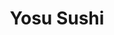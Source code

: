 ---
layout: place
title: Yosu Sushi
permalink: /oregon/portland/yosu-sushi.html
stateAbbr: OR
stateName: Oregon
cityName: Portland
seo:
  type: restaurant
  links: http://www.yosusushi.com/
place_id: ChIJN6X7H12nlVQRxsDiJJKcZX8
photos:
  - name: >-
      places/ChIJN6X7H12nlVQRxsDiJJKcZX8/photos/AeeoHcJtqi-eixn1ynQIGFAUdl0LQlRjrV1VUwUibaWfiCUmNs2TKHqyYI_QU3tkWQhJx1VInLgZNznCDO5yHxSXN-YiLb6HH7n6Lp2BpR-JEPbr6Vk7Dj8pJau6q7YXn6E-MDTJ8X7Gzc5948E0c8kFAbDP5sQSC0EbfxG1hJxx8SRttUMVUbGitpYSByLBKekFFa1Ho1LDfWM_fGoKRXe5Qoc8wn2wmU5dsAkwUIHq5_bqlFq2V8iX4gumyfi0JzuSImKSa8sjNF7YfIiAU2NT1NJYRN4IPpoyTfOEJ9rzeRa6iw
    widthPx: 1080
    heightPx: 607
    authorAttributions:
      - displayName: Yosu Sushi
        uri: https://maps.google.com/maps/contrib/117961974102737174883
        photoUri: >-
          https://lh3.googleusercontent.com/a/ACg8ocLkcFGCOJT3N7G_0jHziqpaSkTJOZRGcNj0HPgHRFPEw_RoXw=s100-p-k-no-mo
    flagContentUri: >-
      https://www.google.com/local/imagery/report/?cb_client=maps_api_places.places_api&image_key=!1e10!2sAF1QipMYmxnbq-LTP5nu-Tp9a8cE57AcJpYIosB5gIn1&hl=en-US
    googleMapsUri: >-
      https://www.google.com/maps/place//data=!3m4!1e2!3m2!1sAF1QipMYmxnbq-LTP5nu-Tp9a8cE57AcJpYIosB5gIn1!2e10!4m2!3m1!1s0x5495a75d1ffba537:0x7f659c9224e2c0c6
  - name: >-
      places/ChIJN6X7H12nlVQRxsDiJJKcZX8/photos/AeeoHcIA7H_UBQ2kUXG8jihQHFzrAYjkHJRJsVrx1lsFSnM0FxO2K-GwhM-TaQ-4gDsNBOmkflZOtUYnbKCTibZoGcoJ5BgvhfBII-8cYfa7-BGb-b34vh5vZRmmKFL263eoY3-yDswbf75j3Be47FIur2mRYgw7ZX7HLL-nCC8UyRBVphm-GrFOhwHDziylucQVl9cM2E22AnZ5hQ0t9X9hFUmuOt6mSy4MdGGyArvdG3FcjrEf-VCNfOp25oHcEGoasTtCQRHsxu-j3ZYYlIHMCRQPI_JD-h26APJ2_2IN6mSrcg0PceNWdYru9ERw5N8ykVIDBCYEt6G_chGoH6Jhj0OG4xPvDsD2TwVAzdnpXR74XRgux8ckmfQhjO7Himxqbrl4-GZZr-2coseOlafLWBX_UZnoil474FCFjx2ayHqIIAVw
    widthPx: 1290
    heightPx: 1676
    authorAttributions:
      - displayName: 赵佩琦
        uri: https://maps.google.com/maps/contrib/112840027918361713246
        photoUri: >-
          https://lh3.googleusercontent.com/a/ACg8ocJowEaHnscwn8MU2JhaVAZXjLwBAPWbnTQ2o3jTDHDeBpbG4g=s100-p-k-no-mo
    flagContentUri: >-
      https://www.google.com/local/imagery/report/?cb_client=maps_api_places.places_api&image_key=!1e10!2sCIHM0ogKEICAgICnpO6SwwE&hl=en-US
    googleMapsUri: >-
      https://www.google.com/maps/place//data=!3m4!1e2!3m2!1sCIHM0ogKEICAgICnpO6SwwE!2e10!4m2!3m1!1s0x5495a75d1ffba537:0x7f659c9224e2c0c6
  - name: >-
      places/ChIJN6X7H12nlVQRxsDiJJKcZX8/photos/AeeoHcLxASbr8JOA0qT0-D0t_cNehRQb2hRUDpeGGYhttQ7wsCvByhk67Ti6N6WqDe7PBK0fcce9Yy5Sdh2xT9dnCgIGKSgtwwKO8ATV-EDpkcn3Z3zWFLSDbqXoQQ5ZHw0vYTJHcnJFyWmqaPqy_HRU9ECxwxgcuQK7ZC9IhlMjpF-K5no2sd7nKQHQ5r8ejOnvvytJ_PYi8sQ7sWoMJjMA5iet3MX9ty7nwTAnFTyPH33hn9qRSwThKkKGBuwFpfSfefipG_jbOOlF6iLUQ1_1inrh3JYgLlkMiz36OMVFP6DZqA
    widthPx: 2625
    heightPx: 3375
    authorAttributions:
      - displayName: Yosu Sushi
        uri: https://maps.google.com/maps/contrib/117961974102737174883
        photoUri: >-
          https://lh3.googleusercontent.com/a/ACg8ocLkcFGCOJT3N7G_0jHziqpaSkTJOZRGcNj0HPgHRFPEw_RoXw=s100-p-k-no-mo
    flagContentUri: >-
      https://www.google.com/local/imagery/report/?cb_client=maps_api_places.places_api&image_key=!1e10!2sAF1QipN76Y76R55zhVpmGr9vAn_015ROX6zsniuyuufS&hl=en-US
    googleMapsUri: >-
      https://www.google.com/maps/place//data=!3m4!1e2!3m2!1sAF1QipN76Y76R55zhVpmGr9vAn_015ROX6zsniuyuufS!2e10!4m2!3m1!1s0x5495a75d1ffba537:0x7f659c9224e2c0c6
  - name: >-
      places/ChIJN6X7H12nlVQRxsDiJJKcZX8/photos/AeeoHcJGVydw2S9GJ8eCS_rZvp048D4UpYj4AJPyqlLu2KmslxOttO5KXOMdxaJA2fUYAwtlluMfYHRnreA-nsCdGMjmKmEMcFe8wYIzO31XqEbFp2z02XJco2iSA63ehMVjsJBYwl-4Y0JfuGGMjBD1IuUGhHds014jjFBWDor_vHjGRlNlYS5quDDJeTSzvAvbealsO8xyJITh-kv4CQBdSjfPow954u1PzBKfgKspJ8sao5QQ8lzXT-g1RLT8_bJoc6I2sFVrH0MZnPI-7P_uYu5xAI8TCbT215EXWkFXd1qAcQaGio6QsjQ7m1fpeCKBGEH_7EaP1nmKZ7NxPuEEBIVZujtFy84BVdgpQYdd-qWQ82cZ7hedP1BOYSWkG8zJ17kEb6-t1vy7KMOhYpRTLA8MHu-u4v5EWBStd0FfSx9Yrg
    widthPx: 1290
    heightPx: 899
    authorAttributions:
      - displayName: Dongdong Ma
        uri: https://maps.google.com/maps/contrib/112486045593730105419
        photoUri: >-
          https://lh3.googleusercontent.com/a-/ALV-UjXm4Q1DRzqkGm4qU0Xum32E3Zd2YH4Tf3Cv9tnaom49FkxpLFM=s100-p-k-no-mo
    flagContentUri: >-
      https://www.google.com/local/imagery/report/?cb_client=maps_api_places.places_api&image_key=!1e10!2sCIHM0ogKEICAgID3qIXvIg&hl=en-US
    googleMapsUri: >-
      https://www.google.com/maps/place//data=!3m4!1e2!3m2!1sCIHM0ogKEICAgID3qIXvIg!2e10!4m2!3m1!1s0x5495a75d1ffba537:0x7f659c9224e2c0c6
  - name: >-
      places/ChIJN6X7H12nlVQRxsDiJJKcZX8/photos/AeeoHcLFReomoxzNyvMYB27w1zeux2DCWKEA6j0tD42kaq4rodkuDg5xQ1WMR-R4BqJl1kXfB65cDhDgDge-GljKnDa9CChBiXRcBecv-AHdewKDf6Mue1zz26WbExjTAW76Z7_mtXXYlREiZapojk-2pGpZ6lo4ydnnAMBdUZ39lKGxP-8SwvlTAbAZfMLbCIgenFYrHSU1b93jxlxMvUFyBVjlBfth3HvNuTxTdzdx37UXEDTD8Pqg7lpnfQ4Nfi_d1bhU20BkR-JQFw_9U-eyIdmCxr8V_6ib529Qyl1YaHbsG5Wu1repDtCOdMXgvjDo8p2bJjh7DjvWa5sD0lqVbpjH-ZAv7NEAK0c6LRPMm9W24SRd9qgr07i--f01WT-ed-5uhC9QcrzEv4sm3g6A2TSPQ_8dZXX0XT9xy7gJsO_-og
    widthPx: 3024
    heightPx: 4032
    authorAttributions:
      - displayName: Riv “Mic CHK one” Rivers
        uri: https://maps.google.com/maps/contrib/105976887049456018427
        photoUri: >-
          https://lh3.googleusercontent.com/a-/ALV-UjVTnqRuqHYBs19zi0c7PawoQTZmy97UDMOL9QWur4z6GDgzoCG42g=s100-p-k-no-mo
    flagContentUri: >-
      https://www.google.com/local/imagery/report/?cb_client=maps_api_places.places_api&image_key=!1e10!2sCIHM0ogKEICAgMDI3syIJg&hl=en-US
    googleMapsUri: >-
      https://www.google.com/maps/place//data=!3m4!1e2!3m2!1sCIHM0ogKEICAgMDI3syIJg!2e10!4m2!3m1!1s0x5495a75d1ffba537:0x7f659c9224e2c0c6
  - name: >-
      places/ChIJN6X7H12nlVQRxsDiJJKcZX8/photos/AeeoHcJwF8MrSaUTLUFwpyID00zQVa5hB5Z4K0fKLy4eLsHOYrHhVX8VYq-wfTct7EDEMPtfTk6NkNyl87jwVpxxyphNAzyvWjQzhT_vrSi9HL-TVqU1b-fe5a1A5xRc_6qpQdRGwuxvBKUlYdGfqvGlxiQP7G-p_C84_YoPN4h1IRCYdB-m5uTfIP0PimWJynPauh3CJEfsc6akeRi0dxPspcj37iIovmXVUM9bJrHCZ15EJ3lHkBiTzfSOFGdPm6kauMRfelLIbn9VFNyc1BqLUB3t_H1IdRZVw7JQCxeNeWT41DgzX8Y5A7zIRLMdT7kAsCwYg_prdteOlXlx5-TvwAyn2y_W750-yHAi6vix5y0fimQ6Uapbcb3FMAKi5wKlsXATKhlshyGAt7ae8FQkljv8ho_wPWUwtI3IWULeDJAztZE66oW-J8xlrBOCS1bD
    widthPx: 4000
    heightPx: 3000
    authorAttributions:
      - displayName: Alexander Bourns
        uri: https://maps.google.com/maps/contrib/110048353586515803386
        photoUri: >-
          https://lh3.googleusercontent.com/a/ACg8ocKKNb53YXlq4jsxiBj-2AinljQ5ptFIuoImJl9GWqDXSrvqWA=s100-p-k-no-mo
    flagContentUri: >-
      https://www.google.com/local/imagery/report/?cb_client=maps_api_places.places_api&image_key=!1e10!2sCIABIhAGbzzgih_etGfUkI4ABNNG&hl=en-US
    googleMapsUri: >-
      https://www.google.com/maps/place//data=!3m4!1e2!3m2!1sCIABIhAGbzzgih_etGfUkI4ABNNG!2e10!4m2!3m1!1s0x5495a75d1ffba537:0x7f659c9224e2c0c6
  - name: >-
      places/ChIJN6X7H12nlVQRxsDiJJKcZX8/photos/AeeoHcIeXUhFvvhJYZgYovktywJs6JeSDpBBuhq78ga7xxdSRL6PA_8td1PeL7infoYjMHRChxm4fbCafNltmrp4jR2FtKkcYB7jCDkOl0ANAtEmd-7QTtFP0t1nO3i8f8JBc1yZyFI33oqTyJV9M6haI3W-URO3_I7EDNczK_n9R8vzT1sKDBJbgAj6LmipdRGhZljSaqYrBfObzQKKpaN3a5fmPKMwGU8tzx2C52xYnWxF6JlAbaQsReQoS-PeWtUWv6KY1X0xHDIuz-XZlC3bi5E5EoNIQhtHbSuH2IuN0q-oJCgdOxBQsKXO72AjQW6wTi3Ift89O0kgUIFVf6Gz1joFVMhHcyzGUHr9GdpLkH_N_1KFeH88glfrKqHuqzKIC5IjRyODbNhcnkUTo2Z6IAEowP8hdmboApztc-dN74nTkg
    widthPx: 3600
    heightPx: 4800
    authorAttributions:
      - displayName: Rocío Maldonado
        uri: https://maps.google.com/maps/contrib/110286509042016342008
        photoUri: >-
          https://lh3.googleusercontent.com/a-/ALV-UjUEADu0-hZ1T9lrg-FAOgwGa2Vsoyj5ey96MunRV0Re71-JHfivLw=s100-p-k-no-mo
    flagContentUri: >-
      https://www.google.com/local/imagery/report/?cb_client=maps_api_places.places_api&image_key=!1e10!2sCIHM0ogKEICAgIDX7Z6TYw&hl=en-US
    googleMapsUri: >-
      https://www.google.com/maps/place//data=!3m4!1e2!3m2!1sCIHM0ogKEICAgIDX7Z6TYw!2e10!4m2!3m1!1s0x5495a75d1ffba537:0x7f659c9224e2c0c6
  - name: >-
      places/ChIJN6X7H12nlVQRxsDiJJKcZX8/photos/AeeoHcLKKezvLT_VxZpSTtx6TXtMv41V_kpbQvIu10-BNbSt-IRMgdw-E9XX0kFI8ExZd2-YcGC-HpensgW1w5b5P0joe-1bAG8hb88J2ll8j6DUVFSUk_swH_fN1QPMZsuDPuQjz-V80Tu7YlZAPECXH9m98Re0VuV5BBXxPjqYhFzE47z938VkY2j0ayiNVRZOeHcDaViLlHStSdkLURLqzveeOmMaE3dTSxlpgzr6rGYRsxvIpU-bxVy7H109_Ee5dohTQKknwU-KpZC_OaUH36rNkKUATm--yygOp8pTi4BaFN0-tdCCK5vmSuGVgdW97XFLimuvnaUVSIsuTzrIzv4BLIqOXsWsTuRvEnQRsdI1PYgiJxSa4Jhulq0-zZ89R4SfQjwWnPdZ9LpZiIB7YPdKZ98tzSBKioQ9YPuNV4LeY-8
    widthPx: 3600
    heightPx: 4800
    authorAttributions:
      - displayName: Grumpy Acorn
        uri: https://maps.google.com/maps/contrib/100832308356880663671
        photoUri: >-
          https://lh3.googleusercontent.com/a/ACg8ocIoFyMRuEP3RtX7wwgKh-HR9hnOAQcxmEY3NKbELY3Maw6g2g=s100-p-k-no-mo
    flagContentUri: >-
      https://www.google.com/local/imagery/report/?cb_client=maps_api_places.places_api&image_key=!1e10!2sCIHM0ogKEICAgIDnicvE7QE&hl=en-US
    googleMapsUri: >-
      https://www.google.com/maps/place//data=!3m4!1e2!3m2!1sCIHM0ogKEICAgIDnicvE7QE!2e10!4m2!3m1!1s0x5495a75d1ffba537:0x7f659c9224e2c0c6
  - name: >-
      places/ChIJN6X7H12nlVQRxsDiJJKcZX8/photos/AeeoHcKzhou7hqlM7l-nLXcFgllcLGnxQzfeGUarV9bR4PkRAZdPtPiWv7PjmoNR7qsdAENDNQ706iLqQF0j3yi68cZtfY3fwa7XgbqB0RFousBWo5WxJd4leXvQfiJdR0EwrEq33Xe1qXedGMNkL6p1vxAjrz8hj0kNvW-zCFFNUZDCIeNddLpOsXD1Hi85iKBrsHXUF3tycKPjuHTeZhWvFKLo15epPYfgJhctlJbtxt9rLQ4UrC0z6bgPEsJUu_66chMmRh_5QawlGkWBdwCWPD57WmXQ0sprCFJ7RZqsAkfFoIAiFvwZNlqK0auAI1a7my13F0psosaL89SlIempmTuMJwEMMGvYuHEbeSeNLW4VHfmJ5bRyNZ0LTqLpH9tHrnrc_9yrgMZMZ0CrmxD4HsUAEKKweSgkZoss0XGznA3WXzQ
    widthPx: 4032
    heightPx: 3024
    authorAttributions:
      - displayName: Jarrett Eggenberger
        uri: https://maps.google.com/maps/contrib/105186626227333109920
        photoUri: >-
          https://lh3.googleusercontent.com/a/ACg8ocLZGchow4U6dK7fSrx1GtjkbjFDc5NJSOv9qnfyRagNJUA2eA=s100-p-k-no-mo
    flagContentUri: >-
      https://www.google.com/local/imagery/report/?cb_client=maps_api_places.places_api&image_key=!1e10!2sCIHM0ogKEICAgIC_0_mSqAE&hl=en-US
    googleMapsUri: >-
      https://www.google.com/maps/place//data=!3m4!1e2!3m2!1sCIHM0ogKEICAgIC_0_mSqAE!2e10!4m2!3m1!1s0x5495a75d1ffba537:0x7f659c9224e2c0c6
  - name: >-
      places/ChIJN6X7H12nlVQRxsDiJJKcZX8/photos/AeeoHcI0scEyycOzxsv8biDlyxaGXmS0bzsTy3Tnbm60QN6OFbBs0QZgeyn4mXKSTrbhRvPESdXGJFL4ZCvFe5uYzT0XlP2UxbM1OIg-xT_TsG9QC5hEVaDX5Vpiq68Uy0adYbrBoYzIsh5RjV5ebG1rSbxkhvWuA7szoHYGDwheIT8mhyT8xgsfL_RSU4atMP6IxFKEdPM2qykZHKYfXEwVoEWNQzxqOkUGTVttSGvFZ5pTXXiehxzPIvmm7B6hHlgClbSydRzZyu0vixFBlCThx22Rt3lsrCU0zOKMs1hKBnrZzCZwupclxG5cbPy84Ops3SD_lIvoKpxg7eD1SaoGGuLWSY5O-jrso5qcS3oOaGxl3Fs88Gu_LW5hDjMtDSiAUBaNb0pgYZI2wADzSK-w5jjuTLLMC_Q-XlYCzDv7U0U
    widthPx: 3024
    heightPx: 4032
    authorAttributions:
      - displayName: Autumn Redwood
        uri: https://maps.google.com/maps/contrib/115691549321645940220
        photoUri: >-
          https://lh3.googleusercontent.com/a-/ALV-UjX10Xfsn0N2iQS-kTUkYe3AfgDVrGArAdbha58pTQX8NVNh9MF4zg=s100-p-k-no-mo
    flagContentUri: >-
      https://www.google.com/local/imagery/report/?cb_client=maps_api_places.places_api&image_key=!1e10!2sCIHM0ogKEICAgICNnPDgWg&hl=en-US
    googleMapsUri: >-
      https://www.google.com/maps/place//data=!3m4!1e2!3m2!1sCIHM0ogKEICAgICNnPDgWg!2e10!4m2!3m1!1s0x5495a75d1ffba537:0x7f659c9224e2c0c6
address: '628 NE Broadway #100, Portland, OR 97232, USA'
street: '628 NE Broadway #100'
city: Portland
state: OR
zip: '97232'
country: USA
neighborhood: Northeast Portland
latitude: '45.534906'
longitude: '-122.658927'
accessibility_options:
  wheelchairAccessibleEntrance: true
business_status: OPERATIONAL
name: Yosu Sushi
google_maps_links:
  directionsUri: >-
    https://www.google.com/maps/dir//''/data=!4m7!4m6!1m1!4e2!1m2!1m1!1s0x5495a75d1ffba537:0x7f659c9224e2c0c6!3e0
  placeUri: https://maps.google.com/?cid=9179915566962622662
  writeAReviewUri: >-
    https://www.google.com/maps/place//data=!4m3!3m2!1s0x5495a75d1ffba537:0x7f659c9224e2c0c6!12e1
  reviewsUri: >-
    https://www.google.com/maps/place//data=!4m4!3m3!1s0x5495a75d1ffba537:0x7f659c9224e2c0c6!9m1!1b1
  photosUri: >-
    https://www.google.com/maps/place//data=!4m3!3m2!1s0x5495a75d1ffba537:0x7f659c9224e2c0c6!10e5
primary_type: Japanese Restaurant
opening_hours:
  openNow: true
  periods:
    - open:
        day: 0
        hour: 13
        minute: 30
      close:
        day: 0
        hour: 22
        minute: 30
    - open:
        day: 2
        hour: 13
        minute: 30
      close:
        day: 2
        hour: 22
        minute: 30
    - open:
        day: 3
        hour: 13
        minute: 30
      close:
        day: 3
        hour: 22
        minute: 30
    - open:
        day: 4
        hour: 13
        minute: 30
      close:
        day: 4
        hour: 22
        minute: 30
    - open:
        day: 5
        hour: 13
        minute: 30
      close:
        day: 5
        hour: 22
        minute: 30
    - open:
        day: 6
        hour: 13
        minute: 30
      close:
        day: 6
        hour: 22
        minute: 30
  weekdayDescriptions:
    - 'Monday: Closed'
    - 'Tuesday: 1:30 – 10:30 PM'
    - 'Wednesday: 1:30 – 10:30 PM'
    - 'Thursday: 1:30 – 10:30 PM'
    - 'Friday: 1:30 – 10:30 PM'
    - 'Saturday: 1:30 – 10:30 PM'
    - 'Sunday: 1:30 – 10:30 PM'
  nextCloseTime: '2025-05-04T05:30:00Z'
secondary_opening_hours:
  regular:
    weekdayDescriptions: null
    type: null
  current:
    weekdayDescriptions: null
    type: null
phone: (971) 867-2140
price_level: PRICE_LEVEL_MODERATE
price_range: $10 &ndash; $20
rating: '4.3'
rating_count: 99
website: http://www.yosusushi.com/
description: >-
  Explore Yosu Sushi in Portland, OR$$$Yosu Sushi in Portland, OR, stands out as
  a charming Japanese restaurant that blends traditional flavors with innovative
  twists on classic dishes. This spot delights diners with its adventurous sushi
  rolls, complemented by a selection of small plates, beer, and wine, making it
  a go-to choice for those seeking authentic Japanese cuisine in a welcoming
  setting. The restaurant's elegant interior and thoughtful ambiance create an
  inviting atmosphere perfect for casual meals or special occasions, enhancing
  the overall dining experience. With options for accessibility and a focus on
  quality ingredients, it's an ideal destination for anyone exploring top-rated
  sushi restaurants in the area. Whether you're in the mood for fresh rolls or a
  relaxed vibe, Yosu Sushi offers a memorable taste of Japanese culture right in
  the heart of Portland.
generative_summary: >-
  Explore Yosu Sushi in Portland, OR$$$Yosu Sushi in Portland, OR, stands out as
  a charming Japanese restaurant that blends traditional flavors with innovative
  twists on classic dishes. This spot delights diners with its adventurous sushi
  rolls, complemented by a selection of small plates, beer, and wine, making it
  a go-to choice for those seeking authentic Japanese cuisine in a welcoming
  setting. The restaurant's elegant interior and thoughtful ambiance create an
  inviting atmosphere perfect for casual meals or special occasions, enhancing
  the overall dining experience. With options for accessibility and a focus on
  quality ingredients, it's an ideal destination for anyone exploring top-rated
  sushi restaurants in the area. Whether you're in the mood for fresh rolls or a
  relaxed vibe, Yosu Sushi offers a memorable taste of Japanese culture right in
  the heart of Portland.
generative_disclosure: Summarized by AI using the Grok-3-Mini model.
reviews:
  - name: >-
      places/ChIJN6X7H12nlVQRxsDiJJKcZX8/reviews/ChdDSUhNMG9nS0VJQ0FnTUNvdjhTRDVnRRAB
    relativePublishTimeDescription: a week ago
    rating: 5
    text:
      text: >-
        I’ve been searching for restaurants that mimic a taste of being in my
        childhood home, a bit of a nostalgia and comfortability. Where the art
        is perfect and just makes sense. Whether it be your home or mine, I feel
        so welcome. Thank you for my meal, I adore the bachelorette bash water
        cup as it represents how we should reduce, reuse, and recycle.
      languageCode: en
    originalText:
      text: >-
        I’ve been searching for restaurants that mimic a taste of being in my
        childhood home, a bit of a nostalgia and comfortability. Where the art
        is perfect and just makes sense. Whether it be your home or mine, I feel
        so welcome. Thank you for my meal, I adore the bachelorette bash water
        cup as it represents how we should reduce, reuse, and recycle.
      languageCode: en
    authorAttribution:
      displayName: Romana Sena
      uri: https://www.google.com/maps/contrib/104118733111014718245/reviews
      photoUri: >-
        https://lh3.googleusercontent.com/a-/ALV-UjWDLUoFcC118q8-AgNYm3bHACeGE-XjsBwEDn2i9DKJ18QHeyfaFw=s128-c0x00000000-cc-rp-mo-ba3
    publishTime: '2025-04-21T03:02:48.811965Z'
    flagContentUri: >-
      https://www.google.com/local/review/rap/report?postId=ChdDSUhNMG9nS0VJQ0FnTUNvdjhTRDVnRRAB&d=17924085&t=1
    googleMapsUri: >-
      https://www.google.com/maps/reviews/data=!4m6!14m5!1m4!2m3!1sChdDSUhNMG9nS0VJQ0FnTUNvdjhTRDVnRRAB!2m1!1s0x5495a75d1ffba537:0x7f659c9224e2c0c6
  - name: >-
      places/ChIJN6X7H12nlVQRxsDiJJKcZX8/reviews/ChdDSUhNMG9nS0VJQ0FnSUNucE82U19RRRAB
    relativePublishTimeDescription: 7 months ago
    rating: 5
    text:
      text: >-
        I had an absolutely wonderful dining experience at this sushi
        restaurant. The sushi was not only delicious but also extremely clean,
        giving off a homely feeling. What made this experience even more special
        was the charming proprietress. She is incredibly beautiful with a sweet
        voice and an excellent personality. It was truly a stroke of luck to
        have dined here. I highly recommend this place to anyone looking for
        great sushi and a warm, welcoming atmosphere.
      languageCode: en
    originalText:
      text: >-
        I had an absolutely wonderful dining experience at this sushi
        restaurant. The sushi was not only delicious but also extremely clean,
        giving off a homely feeling. What made this experience even more special
        was the charming proprietress. She is incredibly beautiful with a sweet
        voice and an excellent personality. It was truly a stroke of luck to
        have dined here. I highly recommend this place to anyone looking for
        great sushi and a warm, welcoming atmosphere.
      languageCode: en
    authorAttribution:
      displayName: 赵佩琦
      uri: https://www.google.com/maps/contrib/112840027918361713246/reviews
      photoUri: >-
        https://lh3.googleusercontent.com/a/ACg8ocJowEaHnscwn8MU2JhaVAZXjLwBAPWbnTQ2o3jTDHDeBpbG4g=s128-c0x00000000-cc-rp-mo
    publishTime: '2024-09-23T00:20:02.045932Z'
    flagContentUri: >-
      https://www.google.com/local/review/rap/report?postId=ChdDSUhNMG9nS0VJQ0FnSUNucE82U19RRRAB&d=17924085&t=1
    googleMapsUri: >-
      https://www.google.com/maps/reviews/data=!4m6!14m5!1m4!2m3!1sChdDSUhNMG9nS0VJQ0FnSUNucE82U19RRRAB!2m1!1s0x5495a75d1ffba537:0x7f659c9224e2c0c6
  - name: >-
      places/ChIJN6X7H12nlVQRxsDiJJKcZX8/reviews/ChZDSUhNMG9nS0VJQ0FnSURuaWN2RUxREAE
    relativePublishTimeDescription: 6 months ago
    rating: 5
    text:
      text: >-
        This place was adorable!! And the food was amazing quality and priced so
        well for the experience! It may take a bit for things to come out but we
        got a ton of fried things which take longer! The appetizers come out
        right away!! Especially because the fried stuff is a type of katsu
        style. Honestly the best deep fried rolls I’ve ever had!! We got the st.
        John’s Bridge roll and the fish was so yummy!! I’m a real stickler about
        fish quality but this fish was so good!! I really hope as they get
        popular they won’t ever change the quality of their rolls because this
        will keep me coming back for more!!
      languageCode: en
    originalText:
      text: >-
        This place was adorable!! And the food was amazing quality and priced so
        well for the experience! It may take a bit for things to come out but we
        got a ton of fried things which take longer! The appetizers come out
        right away!! Especially because the fried stuff is a type of katsu
        style. Honestly the best deep fried rolls I’ve ever had!! We got the st.
        John’s Bridge roll and the fish was so yummy!! I’m a real stickler about
        fish quality but this fish was so good!! I really hope as they get
        popular they won’t ever change the quality of their rolls because this
        will keep me coming back for more!!
      languageCode: en
    authorAttribution:
      displayName: Grumpy Acorn
      uri: https://www.google.com/maps/contrib/100832308356880663671/reviews
      photoUri: >-
        https://lh3.googleusercontent.com/a/ACg8ocIoFyMRuEP3RtX7wwgKh-HR9hnOAQcxmEY3NKbELY3Maw6g2g=s128-c0x00000000-cc-rp-mo-ba3
    publishTime: '2024-10-07T06:15:47.604176Z'
    flagContentUri: >-
      https://www.google.com/local/review/rap/report?postId=ChZDSUhNMG9nS0VJQ0FnSURuaWN2RUxREAE&d=17924085&t=1
    googleMapsUri: >-
      https://www.google.com/maps/reviews/data=!4m6!14m5!1m4!2m3!1sChZDSUhNMG9nS0VJQ0FnSURuaWN2RUxREAE!2m1!1s0x5495a75d1ffba537:0x7f659c9224e2c0c6
  - name: >-
      places/ChIJN6X7H12nlVQRxsDiJJKcZX8/reviews/ChdDSUhNMG9nS0VJQ0FnSUNiaTlfYnVnRRAB
    relativePublishTimeDescription: 3 months ago
    rating: 5
    text:
      text: >-
        Great new sushi spot on NE Broadway at 7th. Just the kind of update the
        Lloyd neighborhood needs. Open the door to an unexpectedly elegant room
        with an upstairs dining loft. I ordered the Rose City California role
        for take-out and was served a glass of water while I waited, nice. The
        sushi was delicious and made a delicious appetizer when I got home.
        Service was quick. Honestly it wasn’t busy while I was there, but as I
        was entering I asked a fellow patron if he’d been here before and how is
        it? Answer: “Really good, I cone here a lot with my girlfriend”. I can
        see why, I’m going back for the dine-in experience.
      languageCode: en
    originalText:
      text: >-
        Great new sushi spot on NE Broadway at 7th. Just the kind of update the
        Lloyd neighborhood needs. Open the door to an unexpectedly elegant room
        with an upstairs dining loft. I ordered the Rose City California role
        for take-out and was served a glass of water while I waited, nice. The
        sushi was delicious and made a delicious appetizer when I got home.
        Service was quick. Honestly it wasn’t busy while I was there, but as I
        was entering I asked a fellow patron if he’d been here before and how is
        it? Answer: “Really good, I cone here a lot with my girlfriend”. I can
        see why, I’m going back for the dine-in experience.
      languageCode: en
    authorAttribution:
      displayName: Susie Higgins
      uri: https://www.google.com/maps/contrib/108868741775928115454/reviews
      photoUri: >-
        https://lh3.googleusercontent.com/a-/ALV-UjXgL_vHzw7duYDXooiDTsedahSXfWlxszWRyDYtHuYMYVjPCbt_pg=s128-c0x00000000-cc-rp-mo-ba5
    publishTime: '2025-01-15T01:21:45.109944Z'
    flagContentUri: >-
      https://www.google.com/local/review/rap/report?postId=ChdDSUhNMG9nS0VJQ0FnSUNiaTlfYnVnRRAB&d=17924085&t=1
    googleMapsUri: >-
      https://www.google.com/maps/reviews/data=!4m6!14m5!1m4!2m3!1sChdDSUhNMG9nS0VJQ0FnSUNiaTlfYnVnRRAB!2m1!1s0x5495a75d1ffba537:0x7f659c9224e2c0c6
  - name: >-
      places/ChIJN6X7H12nlVQRxsDiJJKcZX8/reviews/ChZDSUhNMG9nS0VJQ0FnTURnX2ZQU1R3EAE
    relativePublishTimeDescription: 2 months ago
    rating: 5
    text:
      text: >-
        Absolutely the best sushi I’ve ever had, the staff was incredibly
        friendly. Here for a concert but I had to come back twice! And they
        actually remembered me! Love these guys and will love to come back again
        🫶🏻
      languageCode: en
    originalText:
      text: >-
        Absolutely the best sushi I’ve ever had, the staff was incredibly
        friendly. Here for a concert but I had to come back twice! And they
        actually remembered me! Love these guys and will love to come back again
        🫶🏻
      languageCode: en
    authorAttribution:
      displayName: burro
      uri: https://www.google.com/maps/contrib/102602636967780223138/reviews
      photoUri: >-
        https://lh3.googleusercontent.com/a-/ALV-UjUTVoxXoE6UJkO5zJmV0A9zVprN54NrBMAXKGIHuzohxO5_egey=s128-c0x00000000-cc-rp-mo
    publishTime: '2025-02-26T23:03:30.213537Z'
    flagContentUri: >-
      https://www.google.com/local/review/rap/report?postId=ChZDSUhNMG9nS0VJQ0FnTURnX2ZQU1R3EAE&d=17924085&t=1
    googleMapsUri: >-
      https://www.google.com/maps/reviews/data=!4m6!14m5!1m4!2m3!1sChZDSUhNMG9nS0VJQ0FnTURnX2ZQU1R3EAE!2m1!1s0x5495a75d1ffba537:0x7f659c9224e2c0c6
review_summary: >-
  Customer Feedback on Yosu Sushi$$$Folks chatting about Yosu Sushi often
  highlight the fresh and flavorful sushi that hits the spot every time, making
  it a solid pick for anyone craving reliable Japanese eats nearby. Many
  appreciate the cozy, homely feel of the place, along with quick service and
  generous portions that provide great value without breaking the bank. It's
  clear that the welcoming atmosphere and high-quality ingredients keep people
  coming back for more, turning simple meals into enjoyable experiences. While
  some note that wait times can vary with popular fried items, the overall
  consensus leans positive, praising the spot as a hidden gem for tasty rolls
  and friendly vibes. If you're on the hunt for the best sushi around, this
  place delivers a consistently satisfying meal that leaves a good impression.
review_disclosure: Summarized by AI using the Grok-3-Mini model.
parking_options:
  freeParkingLot: true
  paidStreetParking: true
  valetParking: false
  freeGarageParking: true
payment_options:
  acceptsCreditCards: true
  acceptsCashOnly: false
allow_dogs: null
curbside_pickup: true
delivery: true
dine_in: true
good_for_children: null
good_for_groups: null
good_for_sports: false
live_music: false
menu_for_children: false
outdoor_seating: false
reservable: null
restroom: true
serves_beer: true
serves_breakfast: null
serves_brunch: false
serves_cocktails: null
serves_coffee: null
serves_dinner: true
serves_dessert: true
serves_lunch: true
serves_vegetarian_food: null
serves_wine: true
takeout: true
update_category: atmosphere
places_description: null

---